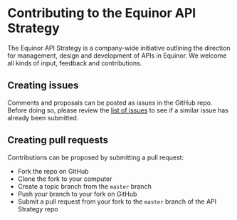 # Contributing to the Equinor API Strategy

The Equinor API Strategy is a company-wide initiative outlining the direction for management, design and development of APIs in Equinor. We welcome all kinds of input, feedback and contributions.

## Creating issues
Comments and proposals can be posted as issues in the GitHub repo. Before doing so, please review the [list of issues][issue-search] to see if a similar issue has already been submitted.

## Creating pull requests
Contributions can be proposed by submitting a pull request:

- Fork the repo on GitHub
- Clone the fork to your computer
- Create a topic branch from the `master` branch
- Push your branch to your fork on GitHub
- Submit a pull request from your fork to the `master` branch of the API Strategy repo

[issue-search]: https://github.com/equinor/api-strategy/issues